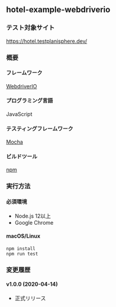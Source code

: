 ## hotel-example-webdriverio

### テスト対象サイト

https://hotel.testplanisphere.dev/ 

### 概要

#### フレームワーク

[WebdriverIO](https://webdriver.io/)

#### プログラミング言語

JavaScript

#### テスティングフレームワーク

[Mocha](https://mochajs.org/)

#### ビルドツール

[npm](https://www.npmjs.com/)

### 実行方法

#### 必須環境

* Node.js 12以上
* Google Chrome

#### macOS/Linux

```
npm install
npm run test
```

### 変更履歴

#### v1.0.0 (2020-04-14)

* 正式リリース